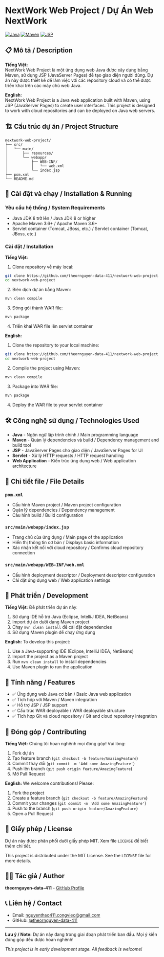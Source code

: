 # NextWork Web Project / Dự Án Web NextWork

[![Java](https://img.shields.io/badge/Java-ED8B00?style=for-the-badge&logo=java&logoColor=white)](https://java.com/)
[![Maven](https://img.shields.io/badge/Maven-C71A36?style=for-the-badge&logo=apache-maven&logoColor=white)](https://maven.apache.org/)
[![JSP](https://img.shields.io/badge/JSP-007396?style=for-the-badge&logo=java&logoColor=white)](https://www.oracle.com/java/technologies/jsp.html)

## 📋 Mô tả / Description

**Tiếng Việt:**  
NextWork Web Project là một ứng dụng web Java được xây dựng bằng Maven, sử dụng JSP (JavaServer Pages) để tạo giao diện người dùng. Dự án này được thiết kế để làm việc với các repository cloud và có thể được triển khai trên các máy chủ web Java.

**English:**  
NextWork Web Project is a Java web application built with Maven, using JSP (JavaServer Pages) to create user interfaces. This project is designed to work with cloud repositories and can be deployed on Java web servers.

## 🏗️ Cấu trúc dự án / Project Structure

```
nextwork-web-project/
├── src/
│   └── main/
│       ├── resources/
│       └── webapp/
│           ├── WEB-INF/
│           │   └── web.xml
│           └── index.jsp
├── pom.xml
└── README.md
```

## 🚀 Cài đặt và chạy / Installation & Running

### Yêu cầu hệ thống / System Requirements
- Java JDK 8 trở lên / Java JDK 8 or higher
- Apache Maven 3.6+ / Apache Maven 3.6+
- Servlet container (Tomcat, JBoss, etc.) / Servlet container (Tomcat, JBoss, etc.)

### Cài đặt / Installation

**Tiếng Việt:**
1. Clone repository về máy local:
```bash
git clone https://github.com/theornguyen-data-411/nextwork-web-project.git
cd nextwork-web-project
```

2. Biên dịch dự án bằng Maven:
```bash
mvn clean compile
```

3. Đóng gói thành WAR file:
```bash
mvn package
```

4. Triển khai WAR file lên servlet container

**English:**
1. Clone the repository to your local machine:
```bash
git clone https://github.com/theornguyen-data-411/nextwork-web-project.git
cd nextwork-web-project
```

2. Compile the project using Maven:
```bash
mvn clean compile
```

3. Package into WAR file:
```bash
mvn package
```

4. Deploy the WAR file to your servlet container

## 🛠️ Công nghệ sử dụng / Technologies Used

- **Java** - Ngôn ngữ lập trình chính / Main programming language
- **Maven** - Quản lý dependencies và build / Dependency management and build tool
- **JSP** - JavaServer Pages cho giao diện / JavaServer Pages for UI
- **Servlet** - Xử lý HTTP requests / HTTP request handling
- **Web Application** - Kiến trúc ứng dụng web / Web application architecture

## 📁 Chi tiết file / File Details

### `pom.xml`
- Cấu hình Maven project / Maven project configuration
- Quản lý dependencies / Dependency management
- Cấu hình build / Build configuration

### `src/main/webapp/index.jsp`
- Trang chủ của ứng dụng / Main page of the application
- Hiển thị thông tin cơ bản / Displays basic information
- Xác nhận kết nối với cloud repository / Confirms cloud repository connection

### `src/main/webapp/WEB-INF/web.xml`
- Cấu hình deployment descriptor / Deployment descriptor configuration
- Cài đặt ứng dụng web / Web application settings

## 🔧 Phát triển / Development

**Tiếng Việt:**
Để phát triển dự án này:
1. Sử dụng IDE hỗ trợ Java (Eclipse, IntelliJ IDEA, NetBeans)
2. Import dự án dưới dạng Maven project
3. Chạy `mvn clean install` để cài đặt dependencies
4. Sử dụng Maven plugin để chạy ứng dụng

**English:**
To develop this project:
1. Use a Java-supporting IDE (Eclipse, IntelliJ IDEA, NetBeans)
2. Import the project as a Maven project
3. Run `mvn clean install` to install dependencies
4. Use Maven plugin to run the application

## 📝 Tính năng / Features

- ✅ Ứng dụng web Java cơ bản / Basic Java web application
- ✅ Tích hợp với Maven / Maven integration
- ✅ Hỗ trợ JSP / JSP support
- ✅ Cấu trúc WAR deployable / WAR deployable structure
- ✅ Tích hợp Git và cloud repository / Git and cloud repository integration

## 🤝 Đóng góp / Contributing

**Tiếng Việt:**
Chúng tôi hoan nghênh mọi đóng góp! Vui lòng:
1. Fork dự án
2. Tạo feature branch (`git checkout -b feature/AmazingFeature`)
3. Commit thay đổi (`git commit -m 'Add some AmazingFeature'`)
4. Push lên branch (`git push origin feature/AmazingFeature`)
5. Mở Pull Request

**English:**
We welcome contributions! Please:
1. Fork the project
2. Create a feature branch (`git checkout -b feature/AmazingFeature`)
3. Commit your changes (`git commit -m 'Add some AmazingFeature'`)
4. Push to the branch (`git push origin feature/AmazingFeature`)
5. Open a Pull Request

## 📄 Giấy phép / License

Dự án này được phân phối dưới giấy phép MIT. Xem file `LICENSE` để biết thêm chi tiết.

This project is distributed under the MIT License. See the `LICENSE` file for more details.

## 👨‍💻 Tác giả / Author

**theornguyen-data-411** - [GitHub Profile](https://github.com/theornguyen-data-411)

## 📞 Liên hệ / Contact

- Email: nguyenthao411.congviec@gmail.com
- GitHub: [@theornguyen-data-411](https://github.com/theornguyen-data-411)

---

**Lưu ý / Note:** Dự án này đang trong giai đoạn phát triển ban đầu. Mọi ý kiến đóng góp đều được hoan nghênh!

*This project is in early development stage. All feedback is welcome!*
